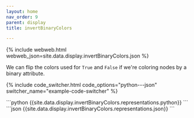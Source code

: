 ```yaml
---
layout: home
nav_order: 9
parent: display
title: invertBinaryColors

---
```


{% include webweb.html webweb_json=site.data.display.invertBinaryColors.json %}

We can flip the colors used for `True` and `False` if we're coloring nodes by a binary attribute.

{% include code_switcher.html code_options="python---json" switcher_name="example-code-switcher" %}
<div class='select-code-block example-code-switcher python-code-block select-code-block-visible'></div>
```python
{{site.data.display.invertBinaryColors.representations.python}}
```
<div class='select-code-block example-code-switcher json-code-block'></div>
```json
{{site.data.display.invertBinaryColors.representations.json}}
```